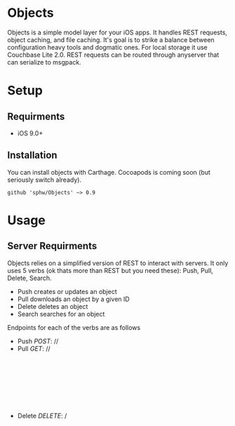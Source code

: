 Objects
========
  
Objects is a simple model layer for your iOS apps. It handles REST requests, object caching, and file caching. It's goal is to strike a balance between configuration heavy tools and dogmatic ones. For local storage it use Couchbase Lite 2.0. REST requests can be routed through anyserver that can serialize to msgpack. 
# Setup
## Requirments
- iOS 9.0+

## Installation
You can install objects with Carthage. Cocoapods is coming soon (but seriously switch already).

```
github 'sphw/Objects' ~> 0.9
```


# Usage
## Server Requirments

Objects relies on a simplified version of REST to interact with servers. It only uses 5 verbs (ok thats more than REST but you need these): Push, Pull, Delete, Search.  

- Push creates or updates an object 
- Pull downloads an object by a given ID
- Delete deletes an object
- Search searches for an object

Endpoints for each of the verbs are as follows

- Push *POST*: <API URL>/<Object Singular>/
- Pull *GET*:  <API URL>/<Object Singular>/<Object ID>
- Delete *DELETE*: <API URL>/<Object Singular>/
- Search *GET* <API URL>/<Object Singular>/<Search Term>

Data is sent and recieved in a slightly asymetric format, both ways are serialized in msgpack map format.

### Recieve
#### Singular Request

```json
{
  "object": <Map of object properties>,
  "<Dependency plural>": [
  <Map of dependency>,
  <Map of dependency>,
  ...
  ],
  ...
}
```
#### Plural Request

```json
{
  "objects": [
    <Map of object properties>,
    ...
  ],
  "<Dependency plural>": [
  <Map of dependency>,
  ...
  ],
  ...
}
```
### Send

The map you recieve in the "object" property is in the same format you will be sending to the server.

```json
{
  "<Property Name>": <Value>
  "<Dependency Name Plural>": [
    "<Id 1>", "<Id 2>", "<Id n>"
  ]
}
```
Updates to dependency lists will need to be taken care of by the server. 
## Client Requirments
### Setup
The first step to setting up Objects is to configure the DataManager. We try and leave as much up to you as possible. You supply your own class from string methods, Couchbase database, api url, and current user.
Add something like this to your AppDelegate
```swift
DataManager.shared.database = CBLDatabase(name: "foo", error: nil)
DataManager.shared.apiURL = "https://foo.io/api/v1/"
```
Next you have to have a class for your user that complies with the UserType protocol. That means it needs a variable called cookie that is a dictionary of Strings and Strings. This will include the headers that will be passed along with every request.

```swift
DataManager.shared.currentUser = {User.current}
```

Instead of using Objective C's reflection capabilities Objects uses a slightly more flexiable version. You must define a struct, class, or enum that complies with ClassesType.

```swift
protocol ClassesType {
    func type(from json: [String: Any]) -> Object?
    static func from(singular: String) -> Self?
    static func from(plural: String) -> Self?
}
```

Here is an example implementation.

```swift
enum Classes: ClassesType {
    case Activity, User
    func type(from json: [String: Any]) -> Object? {
        switch self {
        case .Activity: return Ascent.Activity(dictionary: json, add: false)
        case .User: return Ascent.User(dictionary: json, add: false)
        }
    }
    func from(singular: String) -> Classes? {
        switch singular {
        case "activity": return .Activity
        case "user": return .User
        default: return nil
        }
    }
    func from(plural: String) -> Classes? {
        switch plural {
        case "activities": return .Activity
        case "users": return .User
        default: return nil
        }
    }
}

```

Then set the Classes property on DataManager

```swift
DataManager.shared.Classes = Classes.User
```

Then all thats left is to subclass Object, add it to your Classes enum, and add some properties. You must add these functions

```swift
    override init(){
        super.init()
    }
    required init?(dictionary: [String : Any]?, add: Bool = true) {
        super.init()
        guard let dictionary = dictionary,
            self.load(dictionary: dictionary) == true else { return nil }
        self.document = DataManager.shared.database.document(withID: self.id.value)
        imageURL.ignoreNil().observableMap({self.file(name: "image", url: $0)}).ignoreNil().ignoreNil().map({UIImage.init(data: $0)}).bind(to: image)
        if add {
            DataManager.shared.add(self)
        }
    }
```

Its recomended that you add implementations of these functions as well

```swift
    override func load(dictionary: [String: Any]) -> Bool
    override var dictionary: [String : Any] {
```
